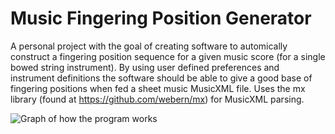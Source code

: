 # Music Fingering Position Generator

A personal project with the goal of creating software to automically construct a 
fingering position sequence for a given	music score (for a single bowed string 
instrument). By using user defined preferences and instrument definitions the 
software should be able to give a good base of fingering positions when fed a sheet 
music MusicXML file. Uses the mx library (found at https://github.com/webern/mx) for 
MusicXML parsing.

![Graph of how the program works](https://github.com/rasmusthorsson/mfpg/tree/feature-7-desc-documents/resources/docs/Layers.png)

